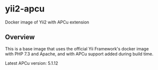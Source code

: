 # yii2-apcu
Docker image of Yii2 with APCu extension

## Overview

This is a base image that uses the official Yii Framework's docker image with PHP 7.3 and Apache, and with APCu support added during build time.

Latest APCu version: 5.1.12